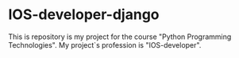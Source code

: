 # IOS-developer-django
This is repository is my project for the course "Python Programming Technologies". My project`s profession is "IOS-developer".
